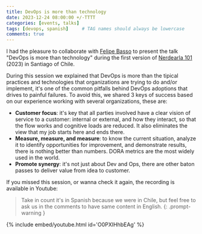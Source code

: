 ```yaml
---
title: DevOps is more than technology
date: 2023-12-24 08:00:00 +/-TTTT
categories: [events, talks]
tags: [devops, spanish]     # TAG names should always be lowercase
comments: true
---
```


I had the pleasure to collaborate with [Felipe Basso](https://www.linkedin.com/in/felipe-basso-vera-24389296/) to present the talk "DevOps is more than technology" during the first version of [Nerdearla 101](https://101.nerdear.la/es/) (2023) in Santiago of Chile.

During this session we explained that DevOps is more than the tipical practices and technologies that organizations are trying to do and/or implement, it's one of the common pitfalls behind DevOps adoptions that drives to painful failures. To avoid this, we shared 3 keys of success based on our experience working with several organizations, these are:

* **Customer focus**: it's key that all parties involved have a clear vision of service to a customer: internal or external, and how they interact, so that the flow works and cognitive loads are reduced. It also eliminates the view that my job starts here and ends there.
* **Measure, measure, and measure**: to know the current situation, analyze it to identify opportunities for improvement, and demonstrate results, there is nothing better than numbers. DORA metrics are the most widely used in the world.
* **Promote synergy**: it's not just about Dev and Ops, there are other baton passes to deliver value from idea to customer.

If you missed this session, or wanna check it again, the recording is available in Youtube:

> Take in count it's in Spanish because we were in Chile, but feel free to ask us in the comments to have same content in English.
{: .prompt-warning }

{% include embed/youtube.html id='O0PXIHhbEAg' %}
